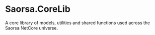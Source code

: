 # Saorsa.CoreLib

A core library of models, utilities and shared functions used across the 
Saorsa NetCore universe.
